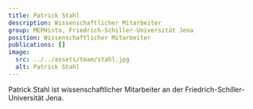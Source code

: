 ```yaml
---
title: Patrick Stahl
description: Wissenschaftlicher Mitarbeiter
group: MEPHisto, Friedrich-Schiller-Universität Jena
position: Wissenschaftlicher Mitarbeiter
publications: []
image:
  src: ../../assets/team/stahl.jpg
  alt: Patrick Stahl
---
```


Patrick Stahl ist wissenschaftlicher Mitarbeiter an der Friedrich-Schiller-Universität Jena.
